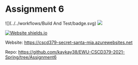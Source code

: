 ﻿
# Assignment 6

![](../../workflows/Build And Test/badge.svg)
![](../../workflows/Deployment/badge.svg)

[![Website shields.io](https://img.shields.io/website-up-down-green-red/http/shields.io.svg)](https://cscd379-secret-santa-mia.azurewebsites.net)

Website: https://cscd379-secret-santa-mia.azurewebsites.net

Repo: https://github.com/kaykay38/EWU-CSCD379-2021-Spring/tree/Assignment6
